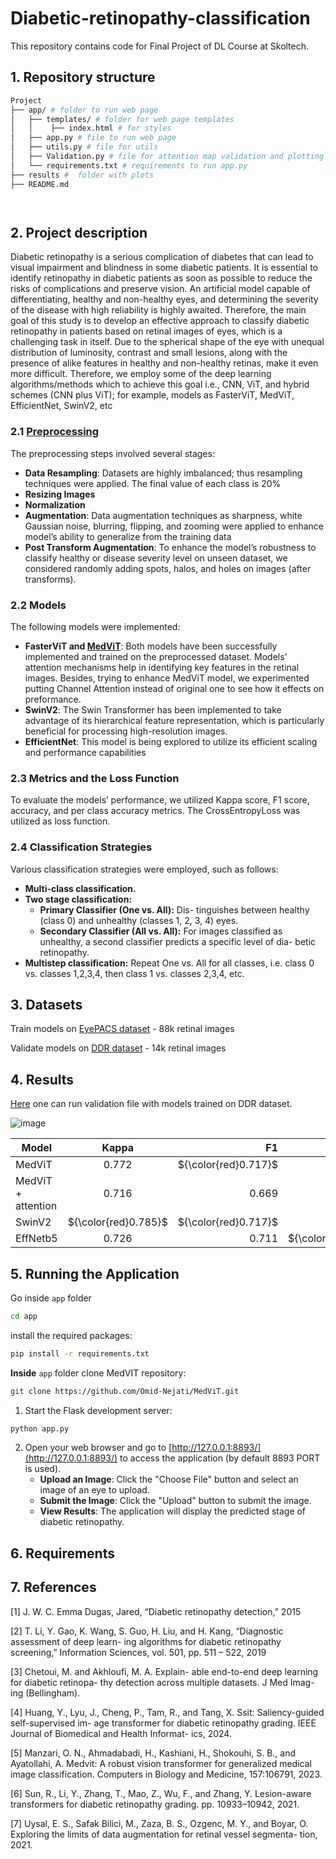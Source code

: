 # Diabetic-retinopathy-classification

This repository contains code for Final Project of DL Course at Skoltech.

## 1. Repository structure

```bash
Project
├── app/ # folder to run web page
│   ├── templates/ # folder for web page templates
│   │    ├── index.html # for styles 
│   ├── app.py # file to run web page
│   ├── utils.py # file for utils
│   ├── Validation.py # file for attention map validation and plotting
│   └── requirements.txt # requirements to run app.py
├── results #  folder with plots
├── README.md




```
## 2. Project description

Diabetic retinopathy is a serious complication of 
diabetes that can lead to visual impairment and
blindness in some diabetic patients. It is essential
to identify retinopathy in diabetic patients as soon
as possible to reduce the risks of complications
and preserve vision. An artificial model capable
of differentiating, healthy and non-healthy eyes,
and determining the severity of the disease with
high reliability is highly awaited. Therefore, the
main goal of this study is to develop an effective
approach to classify diabetic retinopathy in patients
based on retinal images of eyes, which is a challenging task in itself. Due to the spherical shape
of the eye with unequal distribution of luminosity,
contrast and small lesions, along with the presence
of alike features in healthy and non-healthy retinas,
make it even more difficult. Therefore, we employ some of the deep learning algorithms/methods
which to achieve this goal i.e., CNN, ViT, and hybrid schemes (CNN plus ViT); for example, models
as FasterViT, MedViT, EfficientNet, SwinV2, etc

### 2.1 [Preprocessing](data_utils.py) 

The preprocessing steps involved several stages:
  * __Data Resampling__: Datasets are highly imbalanced; thus resampling techniques were
applied. The final value of each class is 20%
  * __Resizing Images__
  * __Normalization__
  * __Augmentation__: Data augmentation techniques as sharpness, white Gaussian noise, blurring, flipping, and zooming were applied to enhance model’s ability to generalize from the training data
  * __Post Transform Augmentation__: To enhance
the model’s robustness to classify healthy or
disease severity level on unseen dataset, we
considered randomly adding spots, halos, and
holes on images (after transforms).

### 2.2 Models
The following models were implemented:
  * __FasterViT and [MedViT](https://github.com/Omid-Nejati/MedViT)__: Both models have
been successfully implemented and trained on
the preprocessed dataset. Models’ attention
mechanisms help in identifying key features
in the retinal images. Besides, trying to enhance MedViT model, we experimented putting Channel Attention instead of original one to see how it effects on preformance.
  * __SwinV2__: The Swin Transformer has been implemented to take advantage of its hierarchical
feature representation, which is particularly
beneficial for processing high-resolution images.
  * __EfficientNet__: This model is being explored
to utilize its efficient scaling and performance
capabilities


### 2.3 Metrics and the Loss Function
To evaluate the models’ performance, we utilized
Kappa score, F1 score, accuracy, and per class
accuracy metrics.
The CrossEntropyLoss was utilized as loss function.

### 2.4 Classification Strategies

Various classification strategies were employed,
such as follows:
  * __Multi-class classification.__
  * __Two stage classification:__
    * __Primary Classifier (One vs. All):__ Dis-
tinguishes between healthy (class 0) and
unhealthy (classes 1, 2, 3, 4) eyes.
    * __Secondary Classifier (All vs. All):__ For
images classified as unhealthy, a second
classifier predicts a specific level of dia-
betic retinopathy.
  * __Multistep classification:__ Repeat One vs. All
for all classes, i.e. class 0 vs. classes 1,2,3,4,
then class 1 vs. classes 2,3,4, etc.




## 3. Datasets
Train models on [EyePACS dataset](https://www.kaggle.com/c/diabetic-retinopathy-detection/overview)  - 88k retinal images

Validate models on [DDR dataset](https://github.com/nkicsl/DDR-dataset)  - 14k retinal images

## 4. Results

[Here](notebooks/Validation/test.ipynb) one can run validation file with models trained on DDR dataset.


![image](https://github.com/katerina2901/Diabetic-retinopathy-classification/assets/133007241/cab074b4-5a36-4eb0-8357-30f3b36434de)


| Model             | Kappa         | F1    | Accuracy |
| ------------------|:-------------:| -----:|---------:|
| MedViT            | 0.772         | ${\color{red}0.717}$ | 0.707    |       
| MedViT + attention| 0.716         | 0.669 | 0.662    |
| SwinV2            | ${\color{red}0.785}$         | ${\color{red}0.717}$ | 0.711   | 
| EffNetb5          | 0.726         | 0.711 | ${\color{red}0.711}$    |



## 5. Running the Application
Go inside `app` folder 
```bash
cd app
```
install the required packages:
```bash
pip install -r requirements.txt
```

**Inside** `app` folder clone MedVIT repository:
```bash
git clone https://github.com/Omid-Nejati/MedViT.git
```

1. Start the Flask development server:

```bash
python app.py
```
2. Open your web browser and go to [http://127.0.0.1:8893/](http://127.0.0.1:8893/) to access the application (by default 8893 PORT is used).
   - **Upload an Image**: Click the "Choose File" button and select an image of an eye to upload.
   - **Submit the Image**: Click the "Upload" button to submit the image.
   - **View Results**: The application will display the predicted stage of diabetic retinopathy.

## 6. Requirements

## 7. References
<a id="1">[1]</a> 
J. W. C. Emma Dugas, Jared, “Diabetic
retinopathy detection,” 2015

<a id="1">[2]</a> 
T. Li, Y. Gao, K. Wang, S. Guo, H. Liu, and
H. Kang, “Diagnostic assessment of deep learn-
ing algorithms for diabetic retinopathy screening,”
Information Sciences, vol. 501, pp. 511 – 522,
2019

<a id="1">[3]</a> 
Chetoui, M. and Akhloufi, M. A. Explain-
able end-to-end deep learning for diabetic retinopa-
thy detection across multiple datasets. J Med Imag-
ing (Bellingham).

<a id="1">[4]</a> 
Huang, Y., Lyu, J., Cheng, P., Tam, R., and
Tang, X. Ssit: Saliency-guided self-supervised im-
age transformer for diabetic retinopathy grading.
IEEE Journal of Biomedical and Health Informat-
ics, 2024.

<a id="1">[5]</a> 
Manzari, O. N., Ahmadabadi, H., Kashiani,
H., Shokouhi, S. B., and Ayatollahi, A. Medvit: A
robust vision transformer for generalized medical
image classification. Computers in Biology and
Medicine, 157:106791, 2023.


<a id="1">[6]</a> 
Sun, R., Li, Y., Zhang, T., Mao, Z., Wu,
F., and Zhang, Y. Lesion-aware transformers for
diabetic retinopathy grading. pp. 10933–10942,
2021.

<a id="1">[7]</a> 
Uysal, E. S., Safak Bilici, M., Zaza, B. S.,
Ozgenc, M. Y., and Boyar, O. Exploring the limits
of data augmentation for retinal vessel segmenta-
tion, 2021.





